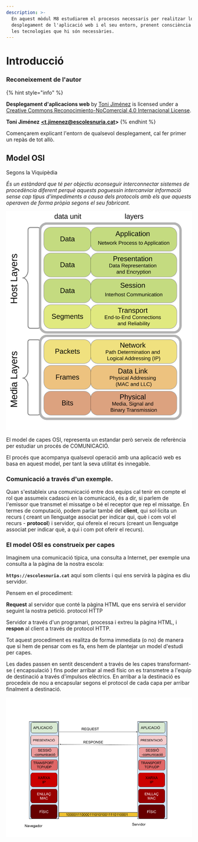 ```yaml
---
description: >-
  En aquest mòdul M8 estudiarem el procesos necessaris per realitzar ldel
  desplegament de l'aplicació web i el seu entorn, prenent consciència de totes
  les tecnologies que hi són necessàries.
---
```


# Introducció

### Reconeixement de l'autor

{% hint style="info" %}
   
  
**Desplegament d'aplicacions web** by [Toni Jiménez](https://t-jimenez.gitbook.io/desenvolupament-d-apps-en-php/) is licensed under a [Creative Commons Reconocimiento-NoComercial 4.0 Internacional License](http://creativecommons.org/licenses/by-nc/4.0/).

**Toni Jiménez** [**&lt;t.jimenez@escolesnuria.cat**](mailto:t.jimenez@escolesnuria.cat)**&gt;**
{% endhint %}

Començarem explicant l'entorn de qualsevol desplegament, cal fer primer un repàs de tot allò.

## Model OSI

Segons la Viquipèdia

_És un estàndard que té per objectiu aconseguir interconnectar sistemes de procedència diferent perquè aquests poguessin intercanviar informació sense cap tipus d'impediments a causa dels protocols amb els que aquests operaven de forma pròpia segons el seu fabricant._

![Model capes OSI](.gitbook/assets/osi_model_v1.svg)

El model de capes OSI, representa un estandar però serveix de referència per estudiar un procés de COMUNICACIÓ. 

El procés que acompanya qualsevol operació amb una aplicació web es basa en aquest model, per tant la seva utilitat és innegable.

### Comunicació a través d'un exemple.

Quan s'estableix una comunicació entre dos equips cal tenir en compte el rol que assumeix cadascú en la comunicació, és a dir, si parlem de l'emissor que transmet el missatge o bé el receptor que rep el missatge. En termes de computació, podem parlar també del **client**, qui sol·licita un recurs \( creant un llenguatge associat per indicar qui, què i com vol el recurs - **protocol**\) i servidor, qui ofereix el recurs \(creant un llenguatge associat per indicar què, a qui i com pot oferir el recurs\).

### El model OSI es construeix per capes

Imaginem una comunicació típica, una consulta a Internet, per exemple una consulta a la pàgina de la nostra escola:

**`https://escolesnuria.cat`** aquí som clients i qui ens servirà la pàgina es diu servidor.

Pensem en el procediment:

**Request** al servidor que conté la pàgina HTML que ens servirà el servidor seguint la nostra petició. protocol HTTP

Servidor a través d'un programari, processa i extreu la pàgina HTML, i **respon** al client a través de protocol HTTP.

Tot aquest procediment es realitza de forma immediata \(o no\) de manera que si hem de pensar com es fa, ens hem de plantejar un model d'estudi per capes.

Les dades passen en sentit descendent a través de les capes transformant-se \( encapsulació \) fins poder arribar al medi físic on es transmetre a l'equip de destinació a través d'impulsos elèctrics. En arribar a la destinació es procedeix de nou a encapsular segons el protocol de cada capa per arribar finalment a destinació.

![Nivells OSI en una comunicaci&#xF3;](.gitbook/assets/osi.png)



